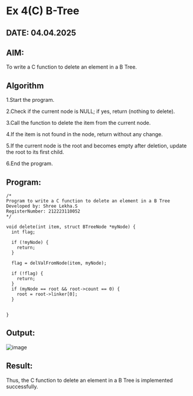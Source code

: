 # Ex 4(C) B-Tree
## DATE: 04.04.2025
## AIM:
To write a C function to delete an element in a B Tree.
## Algorithm

1.Start the program.

2.Check if the current node is NULL; if yes, return (nothing to delete).

3.Call the function to delete the item from the current node.

4.If the item is not found in the node, return without any change.

5.If the current node is the root and becomes empty after deletion, update the root to its first child.

6.End the program.  

## Program:
```
/*
Program to write a C function to delete an element in a B Tree
Developed by: Shree Lekha.S
RegisterNumber: 212223110052
*/

void delete(int item, struct BTreeNode *myNode) {
  int flag;

  if (!myNode) {
    return;
  }

  flag = delValFromNode(item, myNode);

  if (!flag) {
    return;
  }
  if (myNode == root && root->count == 0) {
    root = root->linker[0];
  }


}

```

## Output:

![image](https://github.com/user-attachments/assets/bec27b5b-33b5-42ea-bf64-576d6cf8e03c)


## Result:
Thus, the C function to delete an element in a B Tree is implemented successfully.

